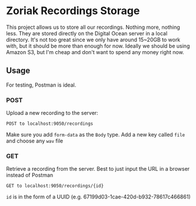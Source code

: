 # Zoriak Recordings Storage

This project allows us to store all our recordings. Nothing more, nothing less.
They are stored directly on the Digital Ocean server in a local directory. It's not
too great since we only have around 15~20GB to work with, but it should be more than
enough for now. Ideally we should be using Amazon S3, but I'm cheap and don't want to
spend any money right now.

## Usage

For testing, Postman is ideal.

### POST

Upload a new recording to the server:

`POST to localhost:9050/recordings`

Make sure you add `form-data` as the `Body` type. Add a new key called `file` and choose any `wav` file

### GET

Retrieve a recording from the server. Best to just input the URL in a browser instead of Postman

`GET to localhost:9050/recordings/{id}`

`id` is in the form of a UUID (e.g. 67199d03-1cae-420d-b932-78617c466861)